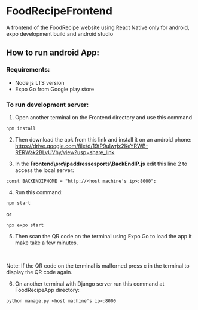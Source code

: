 # FoodRecipeFrontend

A frontend of the FoodRecipe website using React Native only for android, expo development build and android studio

## **How to run android App:**

### **Requirements:**
- Node js LTS version
- Expo Go from Google play store

### **To run development server:**
1.  Open another terminal on the Frontend directory and use this command
```
npm install
```

2.  Then download the apk from this link and install it on an android phone: https://drive.google.com/file/d/19tP9ulwrjx2KeYRWB-RERWak2BLvUVhy/view?usp=share_link


3.  In the **Frontend\src\ipaddressesports\BackEndIP.js** edit this line 2 to access the local server:
```
const BACKENDIPHOME = "http://<host machine's ip>:8000";
```

4.  Run this command:
```
npm start
```
or
```
npx expo start
```

5.  Then scan the QR code on the terminal using Expo Go to load the app it make take a few minutes.
<br/>

Note: If the QR code on the terminal is malforned press c in the terminal to display the QR code again.

6.  On another terminal with Django server run this command at FoodRecipeApp directory:
```
python manage.py <host machine's ip>:8000
```
